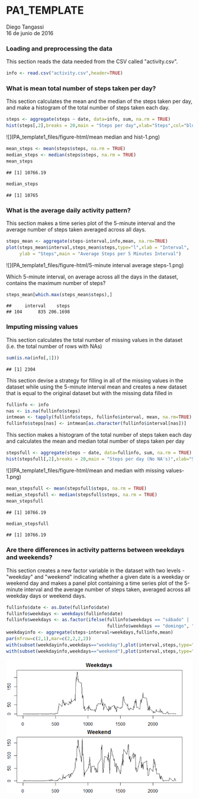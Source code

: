 # PA1_TEMPLATE
Diego Tangassi  
16 de junio de 2016  

### Loading and preprocessing the data

This section reads the data needed from the CSV called "activity.csv".


```r
info <- read.csv("activity.csv",header=TRUE)
```

### What is mean total number of steps taken per day?

This section calculates the mean and the median of the steps taken per day, and make a histogram of the 
total number of steps taken each day.


```r
steps <- aggregate(steps ~ date, data=info, sum, na.rm = TRUE)
hist(steps[,2],breaks = 20,main = "Steps per day",xlab="Steps",col="blue")
```

![](PA_template1_files/figure-html/mean median and hist-1.png)<!-- -->

```r
mean_steps <- mean(steps$steps, na.rm = TRUE)
median_steps <- median(steps$steps, na.rm = TRUE)
mean_steps
```

```
## [1] 10766.19
```

```r
median_steps
```

```
## [1] 10765
```

### What is the average daily activity pattern? 

This section makes a time series plot of the 5-minute interval and the average number of steps taken averaged across all days.



```r
steps_mean <- aggregate(steps~interval,info,mean, na.rm=TRUE)
plot(steps_mean$interval,steps_mean$steps,type="l",xlab = "Interval",
     ylab = "Steps",main = "Average Steps per 5 Minutes Interval")
```

![](PA_template1_files/figure-html/5-minute interval average steps-1.png)<!-- -->

Which 5-minute interval, on average across all the days in the dataset, contains the maximum number of steps?


```r
steps_mean[which.max(steps_mean$steps),]
```

```
##     interval    steps
## 104      835 206.1698
```

### Imputing missing values

This section calculates the total number of missing values in the dataset (i.e. the total number of rows with NAs)


```r
sum(is.na(info[,1]))
```

```
## [1] 2304
```

This section devise a strategy for filling in all of the missing values in the dataset while using the
5-minute interval mean and creates a new dataset that is equal to the original dataset but with the missing data filled in
 

```r
fullinfo <- info
nas <- is.na(fullinfo$steps)
intmean <- tapply(fullinfo$steps, fullinfo$interval, mean, na.rm=TRUE)
fullinfo$steps[nas] <- intmean[as.character(fullinfo$interval[nas])]
```
 
 
This section makes a histogram of the total number of steps taken each day and calculates the mean and median total number of steps taken per day
 


```r
stepsfull <- aggregate(steps ~ date, data=fullinfo, sum, na.rm = TRUE)
hist(stepsfull[,2],breaks = 20,main = "Steps per day (No NA's)",xlab="Steps",col="blue")
```

![](PA_template1_files/figure-html/mean and median with missing values-1.png)<!-- -->

```r
mean_stepsfull <- mean(stepsfull$steps, na.rm = TRUE)
median_stepsfull <- median(stepsfull$steps, na.rm = TRUE)
mean_stepsfull
```

```
## [1] 10766.19
```

```r
median_stepsfull
```

```
## [1] 10766.19
```



### Are there differences in activity patterns between weekdays and weekends?

This section creates a new factor variable in the dataset with two levels - "weekday" and "weekend" indicating whether a given date is a weekday or weekend day and makes a panel plot containing a time series plot of the 5-minute interval and the average number of steps taken, averaged across all weekday days or weekend days.


```r
fullinfo$date <- as.Date(fullinfo$date)
fullinfo$weekdays <- weekdays(fullinfo$date)
fullinfo$weekdays <- as.factor(ifelse(fullinfo$weekdays == "sábado" | 
                                      fullinfo$weekdays == "domingo", "weekend", "weekday"))
weekdayinfo <- aggregate(steps~interval+weekdays,fullinfo,mean)
par(mfrow=c(2,1),mar=c(2,2,2,2))
with(subset(weekdayinfo,weekdays=="weekday"),plot(interval,steps,type="l",main="Weekdays"))
with(subset(weekdayinfo,weekdays=="weekend"),plot(interval,steps,type="l",main="Weekend"))
```

![](PA_template1_files/figure-html/weekdays-1.png)<!-- -->


